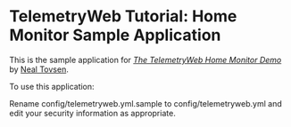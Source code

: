 # TelemetryWeb Tutorial: Home Monitor Sample Application

This is the sample application for
[*The TelemetryWeb Home Monitor Demo*](http://www.telemetryweb.com/)
by [Neal Tovsen](http://blog.telemetryweb.com/).

To use this application:

Rename config/telemetryweb.yml.sample to config/telemetryweb.yml and edit your security information as appropriate.